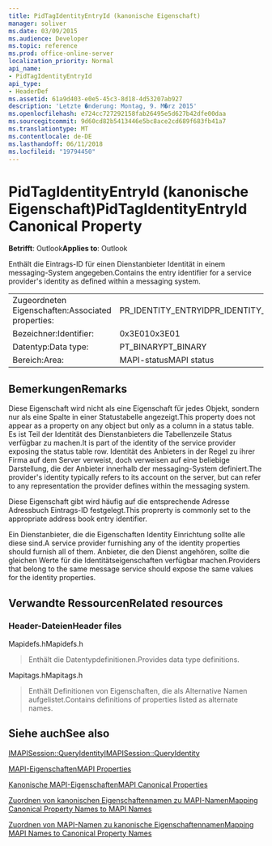 ```yaml
---
title: PidTagIdentityEntryId (kanonische Eigenschaft)
manager: soliver
ms.date: 03/09/2015
ms.audience: Developer
ms.topic: reference
ms.prod: office-online-server
localization_priority: Normal
api_name:
- PidTagIdentityEntryId
api_type:
- HeaderDef
ms.assetid: 61a9d403-e0e5-45c3-8d18-4d53207ab927
description: 'Letzte �nderung: Montag, 9. M�rz 2015'
ms.openlocfilehash: e724cc727292158fab26495e5d627b42dfe00daa
ms.sourcegitcommit: 9d60cd82b5413446e5bc8ace2cd689f683fb41a7
ms.translationtype: MT
ms.contentlocale: de-DE
ms.lasthandoff: 06/11/2018
ms.locfileid: "19794450"
---
```

# <a name="pidtagidentityentryid-canonical-property"></a><span data-ttu-id="b6f98-103">PidTagIdentityEntryId (kanonische Eigenschaft)</span><span class="sxs-lookup"><span data-stu-id="b6f98-103">PidTagIdentityEntryId Canonical Property</span></span>

  
  
<span data-ttu-id="b6f98-104">**Betrifft**: Outlook</span><span class="sxs-lookup"><span data-stu-id="b6f98-104">**Applies to**: Outlook</span></span> 
  
<span data-ttu-id="b6f98-105">Enthält die Eintrags-ID für einen Dienstanbieter Identität in einem messaging-System angegeben.</span><span class="sxs-lookup"><span data-stu-id="b6f98-105">Contains the entry identifier for a service provider's identity as defined within a messaging system.</span></span> 
  
|||
|:-----|:-----|
|<span data-ttu-id="b6f98-106">Zugeordneten Eigenschaften:</span><span class="sxs-lookup"><span data-stu-id="b6f98-106">Associated properties:</span></span>  <br/> |<span data-ttu-id="b6f98-107">PR_IDENTITY_ENTRYID</span><span class="sxs-lookup"><span data-stu-id="b6f98-107">PR_IDENTITY_ENTRYID</span></span>  <br/> |
|<span data-ttu-id="b6f98-108">Bezeichner:</span><span class="sxs-lookup"><span data-stu-id="b6f98-108">Identifier:</span></span>  <br/> |<span data-ttu-id="b6f98-109">0x3E01</span><span class="sxs-lookup"><span data-stu-id="b6f98-109">0x3E01</span></span>  <br/> |
|<span data-ttu-id="b6f98-110">Datentyp:</span><span class="sxs-lookup"><span data-stu-id="b6f98-110">Data type:</span></span>  <br/> |<span data-ttu-id="b6f98-111">PT_BINARY</span><span class="sxs-lookup"><span data-stu-id="b6f98-111">PT_BINARY</span></span>  <br/> |
|<span data-ttu-id="b6f98-112">Bereich:</span><span class="sxs-lookup"><span data-stu-id="b6f98-112">Area:</span></span>  <br/> |<span data-ttu-id="b6f98-113">MAPI-status</span><span class="sxs-lookup"><span data-stu-id="b6f98-113">MAPI status</span></span>  <br/> |
   
## <a name="remarks"></a><span data-ttu-id="b6f98-114">Bemerkungen</span><span class="sxs-lookup"><span data-stu-id="b6f98-114">Remarks</span></span>

<span data-ttu-id="b6f98-115">Diese Eigenschaft wird nicht als eine Eigenschaft für jedes Objekt, sondern nur als eine Spalte in einer Statustabelle angezeigt.</span><span class="sxs-lookup"><span data-stu-id="b6f98-115">This property does not appear as a property on any object but only as a column in a status table.</span></span> <span data-ttu-id="b6f98-116">Es ist Teil der Identität des Dienstanbieters die Tabellenzeile Status verfügbar zu machen.</span><span class="sxs-lookup"><span data-stu-id="b6f98-116">It is part of the identity of the service provider exposing the status table row.</span></span> <span data-ttu-id="b6f98-117">Identität des Anbieters in der Regel zu ihrer Firma auf dem Server verweist, doch verweisen auf eine beliebige Darstellung, die der Anbieter innerhalb der messaging-System definiert.</span><span class="sxs-lookup"><span data-stu-id="b6f98-117">The provider's identity typically refers to its account on the server, but can refer to any representation the provider defines within the messaging system.</span></span> 
  
<span data-ttu-id="b6f98-118">Diese Eigenschaft gibt wird häufig auf die entsprechende Adresse Adressbuch Eintrags-ID festgelegt.</span><span class="sxs-lookup"><span data-stu-id="b6f98-118">This proprerty is commonly set to the appropriate address book entry identifier.</span></span> 
  
<span data-ttu-id="b6f98-119">Ein Dienstanbieter, die die Eigenschaften Identity Einrichtung sollte alle diese sind.</span><span class="sxs-lookup"><span data-stu-id="b6f98-119">A service provider furnishing any of the identity properties should furnish all of them.</span></span> <span data-ttu-id="b6f98-120">Anbieter, die den Dienst angehören, sollte die gleichen Werte für die Identitätseigenschaften verfügbar machen.</span><span class="sxs-lookup"><span data-stu-id="b6f98-120">Providers that belong to the same message service should expose the same values for the identity properties.</span></span> 
  
## <a name="related-resources"></a><span data-ttu-id="b6f98-121">Verwandte Ressourcen</span><span class="sxs-lookup"><span data-stu-id="b6f98-121">Related resources</span></span>

### <a name="header-files"></a><span data-ttu-id="b6f98-122">Header-Dateien</span><span class="sxs-lookup"><span data-stu-id="b6f98-122">Header files</span></span>

<span data-ttu-id="b6f98-123">Mapidefs.h</span><span class="sxs-lookup"><span data-stu-id="b6f98-123">Mapidefs.h</span></span>
  
> <span data-ttu-id="b6f98-124">Enthält die Datentypdefinitionen.</span><span class="sxs-lookup"><span data-stu-id="b6f98-124">Provides data type definitions.</span></span>
    
<span data-ttu-id="b6f98-125">Mapitags.h</span><span class="sxs-lookup"><span data-stu-id="b6f98-125">Mapitags.h</span></span>
  
> <span data-ttu-id="b6f98-126">Enthält Definitionen von Eigenschaften, die als Alternative Namen aufgelistet.</span><span class="sxs-lookup"><span data-stu-id="b6f98-126">Contains definitions of properties listed as alternate names.</span></span>
    
## <a name="see-also"></a><span data-ttu-id="b6f98-127">Siehe auch</span><span class="sxs-lookup"><span data-stu-id="b6f98-127">See also</span></span>



[<span data-ttu-id="b6f98-128">IMAPISession::QueryIdentity</span><span class="sxs-lookup"><span data-stu-id="b6f98-128">IMAPISession::QueryIdentity</span></span>](imapisession-queryidentity.md)


[<span data-ttu-id="b6f98-129">MAPI-Eigenschaften</span><span class="sxs-lookup"><span data-stu-id="b6f98-129">MAPI Properties</span></span>](mapi-properties.md)
  
[<span data-ttu-id="b6f98-130">Kanonische MAPI-Eigenschaften</span><span class="sxs-lookup"><span data-stu-id="b6f98-130">MAPI Canonical Properties</span></span>](mapi-canonical-properties.md)
  
[<span data-ttu-id="b6f98-131">Zuordnen von kanonischen Eigenschaftennamen zu MAPI-Namen</span><span class="sxs-lookup"><span data-stu-id="b6f98-131">Mapping Canonical Property Names to MAPI Names</span></span>](mapping-canonical-property-names-to-mapi-names.md)
  
[<span data-ttu-id="b6f98-132">Zuordnen von MAPI-Namen zu kanonische Eigenschaftennamen</span><span class="sxs-lookup"><span data-stu-id="b6f98-132">Mapping MAPI Names to Canonical Property Names</span></span>](mapping-mapi-names-to-canonical-property-names.md)

